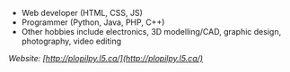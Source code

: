 - Web developer (HTML, CSS, JS)
- Programmer (Python, Java, PHP, C++)
- Other hobbies include electronics, 3D modelling/CAD, graphic design, photography, video editing

*Website: [http://plopilpy.l5.ca/](http://plopilpy.l5.ca/)*
